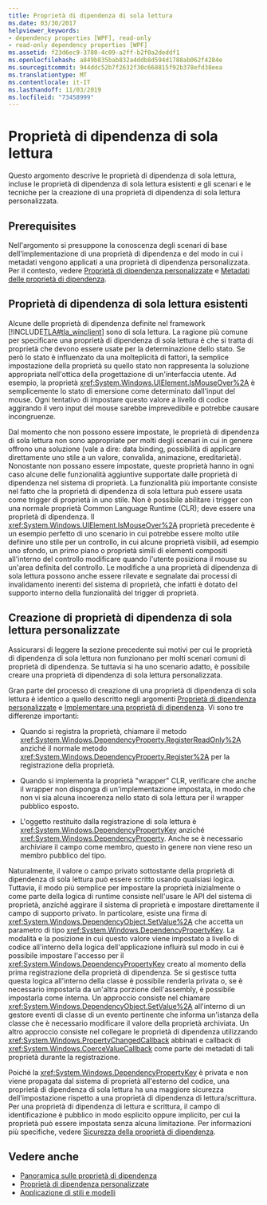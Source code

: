 ```yaml
---
title: Proprietà di dipendenza di sola lettura
ms.date: 03/30/2017
helpviewer_keywords:
- dependency properties [WPF], read-only
- read-only dependency properties [WPF]
ms.assetid: f23d6ec9-3780-4c09-a2ff-b2f0a2deddf1
ms.openlocfilehash: a849b835bab832a4ddb8d594d1788ab062f4284e
ms.sourcegitcommit: 944ddc52b7f2632f30c668815f92b378efd38eea
ms.translationtype: MT
ms.contentlocale: it-IT
ms.lasthandoff: 11/03/2019
ms.locfileid: "73458999"
---
```

# <a name="read-only-dependency-properties"></a>Proprietà di dipendenza di sola lettura
Questo argomento descrive le proprietà di dipendenza di sola lettura, incluse le proprietà di dipendenza di sola lettura esistenti e gli scenari e le tecniche per la creazione di una proprietà di dipendenza di sola lettura personalizzata.  

<a name="prerequisites"></a>   
## <a name="prerequisites"></a>Prerequisites  
 Nell'argomento si presuppone la conoscenza degli scenari di base dell'implementazione di una proprietà di dipendenza e del modo in cui i metadati vengono applicati a una proprietà di dipendenza personalizzata. Per il contesto, vedere [Proprietà di dipendenza personalizzate](custom-dependency-properties.md) e [Metadati delle proprietà di dipendenza](dependency-property-metadata.md).  
  
<a name="existing"></a>   
## <a name="existing-read-only-dependency-properties"></a>Proprietà di dipendenza di sola lettura esistenti  
 Alcune delle proprietà di dipendenza definite nel framework [!INCLUDE[TLA#tla_winclient](../../../../includes/tlasharptla-winclient-md.md)] sono di sola lettura. La ragione più comune per specificare una proprietà di dipendenza di sola lettura è che si tratta di proprietà che devono essere usate per la determinazione dello stato. Se però lo stato è influenzato da una molteplicità di fattori, la semplice impostazione della proprietà su quello stato non rappresenta la soluzione appropriata nell'ottica della progettazione di un'interfaccia utente. Ad esempio, la proprietà <xref:System.Windows.UIElement.IsMouseOver%2A> è semplicemente lo stato di emersione come determinato dall'input del mouse. Ogni tentativo di impostare questo valore a livello di codice aggirando il vero input del mouse sarebbe imprevedibile e potrebbe causare incongruenze.  
  
 Dal momento che non possono essere impostate, le proprietà di dipendenza di sola lettura non sono appropriate per molti degli scenari in cui in genere offrono una soluzione (vale a dire: data binding, possibilità di applicare direttamente uno stile a un valore, convalida, animazione, ereditarietà). Nonostante non possano essere impostate, queste proprietà hanno in ogni caso alcune delle funzionalità aggiuntive supportate dalle proprietà di dipendenza nel sistema di proprietà. La funzionalità più importante consiste nel fatto che la proprietà di dipendenza di sola lettura può essere usata come trigger di proprietà in uno stile. Non è possibile abilitare i trigger con una normale proprietà Common Language Runtime (CLR); deve essere una proprietà di dipendenza. Il <xref:System.Windows.UIElement.IsMouseOver%2A> proprietà precedente è un esempio perfetto di uno scenario in cui potrebbe essere molto utile definire uno stile per un controllo, in cui alcune proprietà visibili, ad esempio uno sfondo, un primo piano o proprietà simili di elementi compositi all'interno del controllo modificare quando l'utente posiziona il mouse su un'area definita del controllo. Le modifiche a una proprietà di dipendenza di sola lettura possono anche essere rilevate e segnalate dai processi di invalidamento inerenti del sistema di proprietà, che infatti è dotato del supporto interno della funzionalità del trigger di proprietà.  
  
<a name="new"></a>   
## <a name="creating-custom-read-only-dependency-properties"></a>Creazione di proprietà di dipendenza di sola lettura personalizzate  
 Assicurarsi di leggere la sezione precedente sui motivi per cui le proprietà di dipendenza di sola lettura non funzionano per molti scenari comuni di proprietà di dipendenza. Se tuttavia si ha uno scenario adatto, è possibile creare una proprietà di dipendenza di sola lettura personalizzata.  
  
 Gran parte del processo di creazione di una proprietà di dipendenza di sola lettura è identico a quello descritto negli argomenti [Proprietà di dipendenza personalizzate](custom-dependency-properties.md) e [Implementare una proprietà di dipendenza](how-to-implement-a-dependency-property.md). Vi sono tre differenze importanti:  
  
- Quando si registra la proprietà, chiamare il metodo <xref:System.Windows.DependencyProperty.RegisterReadOnly%2A> anziché il normale metodo <xref:System.Windows.DependencyProperty.Register%2A> per la registrazione della proprietà.  
  
- Quando si implementa la proprietà "wrapper" CLR, verificare che anche il wrapper non disponga di un'implementazione impostata, in modo che non vi sia alcuna incoerenza nello stato di sola lettura per il wrapper pubblico esposto.  
  
- L'oggetto restituito dalla registrazione di sola lettura è <xref:System.Windows.DependencyPropertyKey> anziché <xref:System.Windows.DependencyProperty>. Anche se è necessario archiviare il campo come membro, questo in genere non viene reso un membro pubblico del tipo.  
  
 Naturalmente, il valore o campo privato sottostante della proprietà di dipendenza di sola lettura può essere scritto usando qualsiasi logica. Tuttavia, il modo più semplice per impostare la proprietà inizialmente o come parte della logica di runtime consiste nell'usare le API del sistema di proprietà, anziché aggirare il sistema di proprietà e impostare direttamente il campo di supporto privato. In particolare, esiste una firma di <xref:System.Windows.DependencyObject.SetValue%2A> che accetta un parametro di tipo <xref:System.Windows.DependencyPropertyKey>. La modalità e la posizione in cui questo valore viene impostato a livello di codice all'interno della logica dell'applicazione influirà sul modo in cui è possibile impostare l'accesso per il <xref:System.Windows.DependencyPropertyKey> creato al momento della prima registrazione della proprietà di dipendenza. Se si gestisce tutta questa logica all'interno della classe è possibile renderla privata o, se è necessario impostarla da un'altra porzione dell'assembly, è possibile impostarla come interna. Un approccio consiste nel chiamare <xref:System.Windows.DependencyObject.SetValue%2A> all'interno di un gestore eventi di classe di un evento pertinente che informa un'istanza della classe che è necessario modificare il valore della proprietà archiviata. Un altro approccio consiste nel collegare le proprietà di dipendenza utilizzando <xref:System.Windows.PropertyChangedCallback> abbinati e callback di <xref:System.Windows.CoerceValueCallback> come parte dei metadati di tali proprietà durante la registrazione.  
  
 Poiché la <xref:System.Windows.DependencyPropertyKey> è privata e non viene propagata dal sistema di proprietà all'esterno del codice, una proprietà di dipendenza di sola lettura ha una maggiore sicurezza dell'impostazione rispetto a una proprietà di dipendenza di lettura/scrittura. Per una proprietà di dipendenza di lettura e scrittura, il campo di identificazione è pubblico in modo esplicito oppure implicito, per cui la proprietà può essere impostata senza alcuna limitazione. Per informazioni più specifiche, vedere [Sicurezza della proprietà di dipendenza](dependency-property-security.md).  
  
## <a name="see-also"></a>Vedere anche

- [Panoramica sulle proprietà di dipendenza](dependency-properties-overview.md)
- [Proprietà di dipendenza personalizzate](custom-dependency-properties.md)
- [Applicazione di stili e modelli](../../../desktop-wpf/fundamentals/styles-templates-overview.md)
